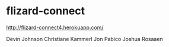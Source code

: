 flizard-connect
===============

http://flizard-connect4.herokuapp.com/

Devin Johnson
Christiane Kammerl
Jon Pabico
Joshua Rosaaen
